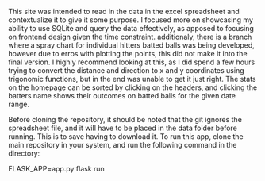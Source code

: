 This site was intended to read in the data in the excel spreadsheet and contextualize it to give it some purpose. I focused more on showcasing my ability to use SQLite and query the data effectively,
as apposed to focusing on frontend design given the time constraint. additionaly, there is a branch where a spray chart for individual hitters batted balls was being developed, however due to erros with plotting the points,
this did not make it into the final version. I highly recommend looking at this, as I did spend a few hours trying to convert the distance and direction to x and y coordinates using trigonomic functions, but in the end was 
unable to get it just right. The stats on the homepage can be sorted by clicking on the headers, and clicking the batters name shows their outcomes on batted balls for the given date range.

Before cloning the repository, it should be noted that the git ignores the spreadsheet file, and it will have to be placed in the data folder before running. This is to save having to download it.
To run this app, clone the main repository in your system, and run the following command in the directory:

FLASK_APP=app.py flask run 

